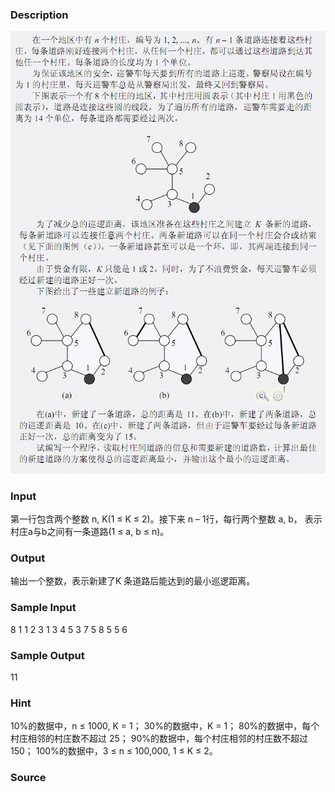 
### Description
![](/images/1912_1.jpg)

### Input
第一行包含两个整数 n, K(1 ≤ K ≤ 2)。接下来 n – 1行，每行两个整数 a, b，
表示村庄a与b之间有一条道路(1 ≤ a, b ≤ n)。 
### Output
输出一个整数，表示新建了K 条道路后能达到的最小巡逻距离。 
### Sample Input
8 1 
1 2 
3 1 
3 4 
5 3 
7 5 
8 5 
5 6 
### Sample Output
11
### Hint
10%的数据中，n ≤ 1000,    K = 1； 
30%的数据中，K = 1； 
80%的数据中，每个村庄相邻的村庄数不超过 25； 
90%的数据中，每个村庄相邻的村庄数不超过 150； 
100%的数据中，3 ≤ n ≤ 100,000, 1 ≤ K ≤ 2。 
### Source
